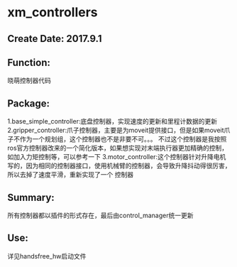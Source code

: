 # xm_controllers

## Create Date: 2017.9.1

## Function: 
晓萌控制器代码

## Package:
1.base_simple_controller:底盘控制器，实现速度的更新和里程计数据的更新
2.gripper_controller:爪子控制器，主要是为moveit提供接口，但是如果moveit爪子不作为一个规划组，这个控制器也不是非要不可。。。
  不过这个控制器是我按照ros官方控制器改来的一个简化版本，如果想实现对末端执行器更加精确的控制，如加入力矩控制等，可以参考一下
3.motor_controller:这个控制器针对升降电机写的，因为相同的控制器接口，使用机械臂的控制器，会导致升降抖动得很厉害，所以去掉了速度平滑，重新实现了一个
  控制器

## Summary:
  所有控制器都以插件的形式存在，最后由control_manager统一更新

## Use:
  详见handsfree_hw启动文件
